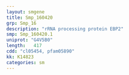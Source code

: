 ```yaml
---
layout: smgene
title: Smp_160420
grp: Smp_16
description: "rRNA processing protein EBP2"
smp: Smp_160420.1
uniprot: "G4V5B0"
length:   417
cdd: "cl05454, pfam05890"
kk: K14823
categories: sm
---
```

